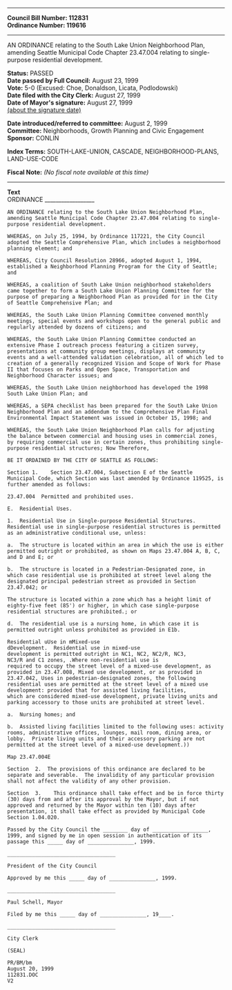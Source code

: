 * * * * *  
  
**Council Bill Number: [](#h0)[](#h2)112831**   
**Ordinance Number: 119616**  
  
* * * * *  
  
AN ORDINANCE relating to the South Lake Union Neighborhood Plan, amending Seattle Municipal Code Chapter 23.47.004 relating to single-purpose residential development.  
  
**Status:** PASSED   
**Date passed by Full Council:** August 23, 1999   
**Vote:** 5-0 (Excused: Choe, Donaldson, Licata, Podlodowski)   
**Date filed with the City Clerk:** August 27, 1999   
**Date of Mayor's signature:** August 27, 1999   
[(about the signature date)](/~public/approvaldate.htm)   
  
  
**Date introduced/referred to committee:** August 2, 1999   
**Committee:** Neighborhoods, Growth Planning and Civic Engagement   
**Sponsor:** CONLIN   
  
**Index Terms:** SOUTH-LAKE-UNION, CASCADE, NEIGHBORHOOD-PLANS, LAND-USE-CODE  
  
**Fiscal Note:** *(No fiscal note available at this time)*  
  
* * * * *  
  
**Text**  
    ORDINANCE __________________  
  
    AN ORDINANCE relating to the South Lake Union Neighborhood Plan,  
    amending Seattle Municipal Code Chapter 23.47.004 relating to single-  
    purpose residential development.  
  
    WHEREAS, on July 25, 1994, by Ordinance 117221, the City Council  
    adopted the Seattle Comprehensive Plan, which includes a neighborhood  
    planning element; and  
  
    WHEREAS, City Council Resolution 28966, adopted August 1, 1994,  
    established a Neighborhood Planning Program for the City of Seattle;  
    and  
  
    WHEREAS, a coalition of South Lake Union neighborhood stakeholders  
    came together to form a South Lake Union Planning Committee for the  
    purpose of preparing a Neighborhood Plan as provided for in the City  
    of Seattle Comprehensive Plan; and  
  
    WHEREAS, the South Lake Union Planning Committee convened monthly  
    meetings, special events and workshops open to the general public and  
    regularly attended by dozens of citizens; and  
  
    WHEREAS, the South Lake Union Planning Committee conducted an  
    extensive Phase I outreach process featuring a citizen survey,  
    presentations at community group meetings, displays at community  
    events and a well-attended validation celebration, all of which led to  
    creation of a generally recognized Vision and Scope of Work for Phase  
    II that focuses on Parks and Open Space, Transportation and  
    Neighborhood Character issues; and  
  
    WHEREAS, the South Lake Union neighborhood has developed the 1998  
    South Lake Union Plan; and  
  
    WHEREAS, a SEPA checklist has been prepared for the South Lake Union  
    Neighborhood Plan and an addendum to the Comprehensive Plan Final  
    Environmental Impact Statement was issued in October 15, 1998; and  
  
    WHEREAS, the South Lake Union Neighborhood Plan calls for adjusting  
    the balance between commercial and housing uses in commercial zones,  
    by requiring commercial use in certain zones, thus prohibiting single-  
    purpose residential structures; Now Therefore,  
  
    BE IT ORDAINED BY THE CITY OF SEATTLE AS FOLLOWS:  
  
    Section 1.    Section 23.47.004, Subsection E of the Seattle  
    Municipal Code, which Section was last amended by Ordinance 119525, is  
    further amended as follows:  
  
    23.47.004  Permitted and prohibited uses.  
  
    E.  Residential Uses.  
  
    1.  Residential Use in Single-purpose Residential Structures.  
    Residential use in single-purpose residential structures is permitted  
    as an administrative conditional use, unless:  
  
    a.  The structure is located within an area in which the use is either  
    permitted outright or prohibited, as shown on Maps 23.47.004 A, B, C,  
    and D and E; or  
  
    b.  The structure is located in a Pedestrian-Designated zone, in  
    which case residential use is prohibited at street level along the  
    designated principal pedestrian street as provided in Section  
    23.47.042; or  
  
    The structure is located within a zone which has a height limit of  
    eighty-five feet (85') or higher, in which case single-purpose  
    residential structures are prohibited.; or  
  
    d.  The residential use is a nursing home, in which case it is  
    permitted outright unless prohibited as provided in E1b.  
  
    Residential uUse in mMixed-use  
    dDevelopment.  Residential use in mixed-use  
    development is permitted outright in NC1, NC2, NC2/R, NC3,   
    NC3/R and C1 zones, .Where non-residential use is  
    required to occupy the street level of a mixed-use development, as  
    provided in 23.47.008, Mixed use development, or as provided in  
    23.47.042, Uses in pedestrian-designated zones, the following  
    residential uses are permitted at the street level of a mixed use  
    development: provided that for assisted living facilities,  
    which are considered mixed-use development, private living units and  
    parking accessory to those units are prohibited at street level.  
  
    a.  Nursing homes; and  
  
    b.  Assisted living facilities limited to the following uses: activity  
    rooms, administrative offices, lounges, mail room, dining area, or  
    lobby.  Private living units and their accessory parking are not  
    permitted at the street level of a mixed-use development.))  
  
    Map 23.47.004E  
  
    Section  2.  The provisions of this ordinance are declared to be  
    separate and severable.  The invalidity of any particular provision  
    shall not affect the validity of any other provision.  
  
    Section  3.    This ordinance shall take effect and be in force thirty  
    (30) days from and after its approval by the Mayor, but if not  
    approved and returned by the Mayor within ten (10) days after  
    presentation, it shall take effect as provided by Municipal Code  
    Section 1.04.020.  
  
    Passed by the City Council the ________ day of __________________,  
    1999, and signed by me in open session in authentication of its  
    passage this _____ day of _______________, 1999.  
  
    ___________________________________  
  
    President of the City Council  
  
    Approved by me this _____ day of _______________, 1999.  
  
    ___________________________________  
  
    Paul Schell, Mayor  
  
    Filed by me this _____ day of _______________, 19____.  
  
    ___________________________________  
  
    City Clerk  
  
    (SEAL)  
  
    PR/BM/bm  
    August 20, 1999  
    112831.DOC  
    V2  
